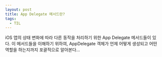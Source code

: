 ```yaml
---
layout: post
title: App Delegate 메서드란?
tags:
  - TIL
---
```


iOS 앱의 상태 변화에 따라 다른 동작을 처리하기 위한 App Delegate 메서드들이 있다.
이 메서드들을 이해하기 위하여, AppDelegate 객체가 언제 어떻게 생성되고 어떤 역할을 하는지까지 포괄적으로 알아본다...